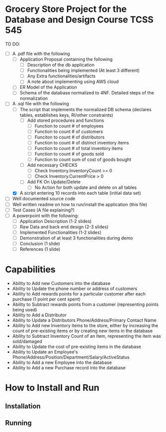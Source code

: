 # Grocery Store Project for the Database and Design Course TCSS 545

TO DO:
- [ ] A .pdf file with the following
    - [ ] Application Proposal containing the following
        - [ ] Description of the db application
        - [ ] Functionalities being implemented (At least 3 different)
        - [ ] Any Extra functionalities/artifacts
        - [ ] A note about implementing using AWS cloud
    - [ ] ER Model of the Application
    - [ ] Schema of the database normalized to 4NF. Detailed steps of the normalization
- [ ] A .sql file with the following
    - [ ] The script that implements the normalized DB schema (declares tables, establishes keys, RI/other constraints)
        - [ ] Add stored procedures and functions
            - [ ] Function to count # of employees
            - [ ] Function to count # of customers
            - [ ] Funciton to count # of distributors
            - [ ] Function to count # of distinct inventory items
            - [ ] Function to count # of total inventory items
            - [ ] Function to count # of goods sold
            - [ ] Function to count sum of cost of goods bought
        - [ ] Add necessary CHECKS
            - [ ] Check Inventory.InventoryCount >= 0
            - [ ] Check Inventory.CurrentPrice > 0
        - [ ] Add FK On Update/Delete
            - [ ] No Action for both update and delete on all tables
    - [X] A script entering 10 records into each table (initial data set)
- [ ] Well documented source code
- [ ] Well written readme on how to run/install the application (this file)
- [ ] Test Cases (A file explaining?)
- [ ] A powerpoint with the following:
    - [ ] Application Description (1-2 slides)
    - [ ] Raw Data and back end design (2-3 slides)
    - [ ] Implemented Functionalities (1-2 slides)
    - [ ] Demonstration of at least 3 functionalities during demo
    - [ ] Conclusion (1 slide)
    - [ ] References (1 slide)
    
# Capabilities
* Ability to Add new Customers into the database
* Ability to Update the phone number or address of customers
* Ability to Add rewards points for a particular customer after each purchase (1 point per cent spent)
* Ability to Subtract rewards points from a customer (representing points being used)
* Ability to Add a Distributor
* Ability to Update a Distributors Phone/Address/Primary Contact Name
* Ability to Add new Inventory items to the store, either by increasing the count of pre-existing items or by creating new items in the database
* Ability to Subtract Inventory Count of an Item, representing the item was sold/damaged
* Ability to Update the cost of pre-existing items in the database
* Ability to Update an Employee's Phone/Address/Position/Department/Salary/ActiveStatus
* Ability to Add a new Employee into the database
* Ability to Add a new Purchase record into the database 
    
# How to Install and Run
## Installation

## Running
